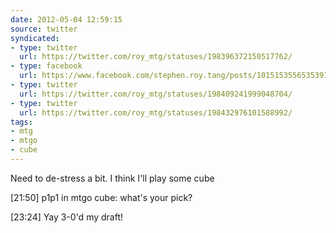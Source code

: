```yaml
---
date: 2012-05-04 12:59:15
source: twitter
syndicated:
- type: twitter
  url: https://twitter.com/roy_mtg/statuses/198396372150517762/
- type: facebook
  url: https://www.facebook.com/stephen.roy.tang/posts/10151535565353912
- type: twitter
  url: https://twitter.com/roy_mtg/statuses/198409241999048704/
- type: twitter
  url: https://twitter.com/roy_mtg/statuses/198432976101588992/
tags:
- mtg
- mtgo
- cube
---
```


Need to de-stress a bit. I think I'll play some cube

<time>[21:50]</time> p1p1 in mtgo cube: what's your pick?

<time>[23:24]</time> Yay 3-0'd my draft!